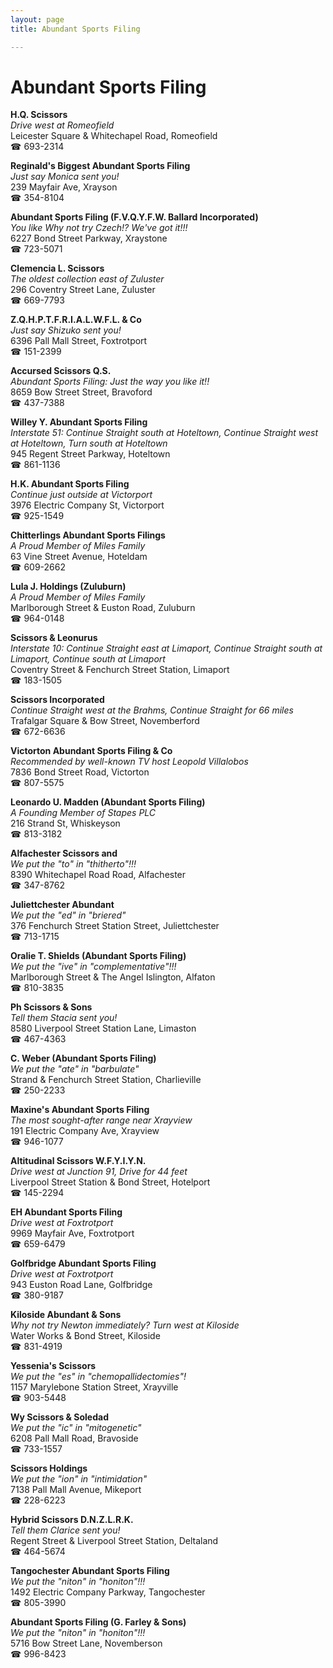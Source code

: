```yaml
---
layout: page 
title: Abundant Sports Filing

---
```



# Abundant Sports Filing


 **H.Q. Scissors**  
_Drive west at Romeofield_  
Leicester Square & Whitechapel Road, Romeofield  
☎ 693-2314

**Reginald's Biggest Abundant Sports Filing**  
_Just say Monica sent you!_  
239 Mayfair Ave, Xrayson  
☎ 354-8104

**Abundant Sports Filing (F.V.Q.Y.F.W. Ballard Incorporated)**  
_You like Why not try Czech!? We've got it!!!_  
6227 Bond Street Parkway, Xraystone  
☎ 723-5071

**Clemencia L. Scissors**  
_The oldest collection east of Zuluster_  
296 Coventry Street Lane, Zuluster  
☎ 669-7793

**Z.Q.H.P.T.F.R.I.A.L.W.F.L. & Co**  
_Just say Shizuko sent you!_  
6396 Pall Mall Street, Foxtrotport  
☎ 151-2399

**Accursed Scissors Q.S.**  
_Abundant Sports Filing: Just the way you like it!!_  
8659 Bow Street Street, Bravoford  
☎ 437-7388

**Willey Y. Abundant Sports Filing**  
_Interstate 51: Continue Straight south at Hoteltown, Continue Straight west at Hoteltown, Turn south at Hoteltown_  
945 Regent Street Parkway, Hoteltown  
☎ 861-1136

**H.K. Abundant Sports Filing**  
_Continue just outside at Victorport_  
3976 Electric Company St, Victorport  
☎ 925-1549

**Chitterlings Abundant Sports Filings**  
_A Proud Member of Miles Family_  
63 Vine Street Avenue, Hoteldam  
☎ 609-2662

**Lula J. Holdings (Zuluburn)**  
_A Proud Member of Miles Family_  
Marlborough Street & Euston Road, Zuluburn  
☎ 964-0148

**Scissors & Leonurus**  
_Interstate 10: Continue Straight east at Limaport, Continue Straight south at Limaport, Continue south at Limaport_  
Coventry Street & Fenchurch Street Station, Limaport  
☎ 183-1505

**Scissors Incorporated**  
_Continue Straight west at the Brahms, Continue Straight for 66 miles_  
Trafalgar Square & Bow Street, Novemberford  
☎ 672-6636

**Victorton Abundant Sports Filing & Co**  
_Recommended by well-known TV host Leopold Villalobos_  
7836 Bond Street Road, Victorton  
☎ 807-5575

**Leonardo U. Madden (Abundant Sports Filing)**  
_A Founding Member of Stapes PLC_  
216 Strand St, Whiskeyson  
☎ 813-3182

**Alfachester Scissors and**  
_We put the "to" in "thitherto"!!!_  
8390 Whitechapel Road Road, Alfachester  
☎ 347-8762

**Juliettchester Abundant**  
_We put the "ed" in "briered"_  
376 Fenchurch Street Station Street, Juliettchester  
☎ 713-1715

**Oralie T. Shields (Abundant Sports Filing)**  
_We put the "ive" in "complementative"!!!_  
Marlborough Street & The Angel Islington, Alfaton  
☎ 810-3835

**Ph Scissors & Sons**  
_Tell them Stacia sent you!_  
8580 Liverpool Street Station Lane, Limaston  
☎ 467-4363

**C. Weber (Abundant Sports Filing)**  
_We put the "ate" in "barbulate"_  
Strand & Fenchurch Street Station, Charlieville  
☎ 250-2233

**Maxine's Abundant Sports Filing**  
_The most sought-after range near Xrayview_  
191 Electric Company Ave, Xrayview  
☎ 946-1077

**Altitudinal Scissors W.F.Y.I.Y.N.**  
_Drive west at Junction 91, Drive for 44 feet_  
Liverpool Street Station & Bond Street, Hotelport  
☎ 145-2294

**EH Abundant Sports Filing**  
_Drive west at Foxtrotport_  
9969 Mayfair Ave, Foxtrotport  
☎ 659-6479

**Golfbridge Abundant Sports Filing**  
_Drive west at Foxtrotport_  
943 Euston Road Lane, Golfbridge  
☎ 380-9187

**Kiloside Abundant & Sons**  
_Why not try Newton immediately? 
Turn west at Kiloside_  
Water Works & Bond Street, Kiloside  
☎ 831-4919

**Yessenia's Scissors**  
_We put the "es" in "chemopallidectomies"!_  
1157 Marylebone Station Street, Xrayville  
☎ 903-5448

**Wy Scissors & Soledad**  
_We put the "ic" in "mitogenetic"_  
6208 Pall Mall Road, Bravoside  
☎ 733-1557

**Scissors Holdings**  
_We put the "ion" in "intimidation"_  
7138 Pall Mall Avenue, Mikeport  
☎ 228-6223

**Hybrid Scissors D.N.Z.L.R.K.**  
_Tell them Clarice sent you!_  
Regent Street & Liverpool Street Station, Deltaland  
☎ 464-5674

**Tangochester Abundant Sports Filing**  
_We put the "niton" in "honiton"!!!_  
1492 Electric Company Parkway, Tangochester  
☎ 805-3990

**Abundant Sports Filing (G. Farley & Sons)**  
_We put the "niton" in "honiton"!!!_  
5716 Bow Street Lane, Novemberson  
☎ 996-8423

